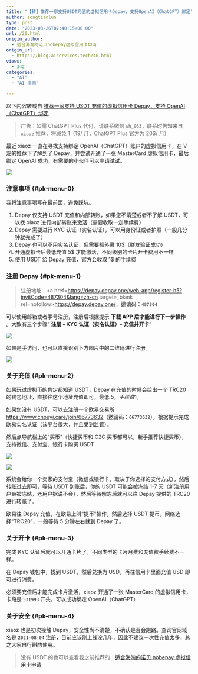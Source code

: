 ```yaml
---
title: "【转】推荐一家支持USDT充值的虚拟信用卡Depay，支持OpenAI（ChatGPT）绑定"
author: songtianlun
type: post
date: "2023-03-26T07:40:15+00:00"
url: /20.html
origin_author:
  - 适合海淘的诺贝nobepay虚拟信用卡申请
origin_url:
  - https://blog.aiservices.tech/40.html
views:
  - 342
categories:
  - "AI"
  - "AI 指南"

---
```

以下内容转载自 <a href=https://blog.aiservices.tech/40.html target=_blank  rel=nofollow>推荐一家支持 USDT 充值的虚拟信用卡 Depay，支持 OpenAI（ChatGPT）绑定</a>

> 广告：如需 ChatGPT Plus 代付，请联系微信 `wh_063`，联系时告知来自`xiaoz` 推荐，将减免 1$（19$/ 月，ChatGPT Plus 官方为 20$/ 月）

最近 xiaoz 一直在寻找支持绑定 OpenAI（ChatGPT）账户的虚拟信用卡，在 V 友的推荐下了解到了 Depay，并尝试开通了一张 MasterCard 虚拟信用卡，最后绑定 OpenAI 成功，有需要的小伙伴可以申请试试。

![](https://imagehost-cdn.frytea.com/images/2023/03/26/20230326153729d6c1cfac5de20947.png)

### 注意事项 {#pk-menu-0}

我将注意事项写在最前面，避免踩坑。

  1. Depay 仅支持 USDT 充值和内部转账，如果您不清楚或者不了解 USDT，可以找 xiaoz 进行内部转账来激活（需要收取一定手续费）
  2. Depay 需要进行 KYC 认证（实名认证），可以用身份证或者护照（一般几分钟就完成了）
  3. Depay 也可以不用实名认证，但需要额外缴 10$（群友验证成功）
  4. 开通虚拟卡后最低充值 5$ 才能激活，不同级别的卡片开卡费用不一样
  5. 使用 USDT 给 Depay 充值，官方会收取 1$ 的手续费

### 注册 Depay {#pk-menu-1}

> 注册地址：<a href=https://depay.depay.one/web-app/register-h5?invitCode=487304&lang=zh-cn target=_blank  rel=nofollow>https://depay.depay.one/</a>，**邀请码：`487304`**

可以使用邮箱或者手号注册，注册后根据提示  **下载 APP 后才能进行下一步操作** 。大致有三个步骤“ **注册 - KYC 认证（实名认证）- 充值并开卡**”

![](https://imagehost-cdn.frytea.com/images/2023/03/26/20230326153742a71acb71e98129be.png)

如果是手访问，也可以直接识别下方图片中的二维码进行注册。

![](https://imagehost-cdn.frytea.com/images/2023/03/26/202303261537550815aba247ac722d.png)

### 关于充值 {#pk-menu-2}

如果玩过虚拟币的肯定都知道 USDT，Depay 在充值的时候会给出一个 TRC20 的钱包地址，直接往这个地址充值即可，最低 5$，手续费 1$。

如果您没有 USDT，可以去注册一个欧易交易所 <a href=https://www.cnouyi.care/join/66773632 title=https://www.cnouyi.care/join/66773632 target=_blank  rel=nofollow>https://www.cnouyi.care/join/66773632</a>（邀请码：`66773632`），根据提示完成欧易实名认证（该平台很大，并且受到监管）。

然后点导航栏上的“买币”（快捷买币和 C2C 买币都可以，新手推荐快捷买币），支持微信、支付宝、银行卡购买 USDT

![](https://imagehost-cdn.frytea.com/images/2023/03/26/20230326153903e2bb0c6e7a6f2fc7.png)

![](https://imagehost-cdn.frytea.com/images/2023/03/26/20230326153808e8dd9d3f0c80c99b.png)

系统会给你一个卖家的支付宝（微信或银行卡，取决于你选择的支付方式），然后转账过去即可，等待 USDT 到账后，你的 USDT 可能会被冻结 1-7 天（新注册用户会被冻结，老用户据说不会），然后等待解冻后就可以往 Depay 提供的 TRC20 进行转账了。

欧易往 Depay 充值，在欧易上叫“提币”操作，然后选择 USDT 提币，网络选择“TRC20”，一般等待 5 分钟左右就到 Depay 了。

### 关于开卡 {#pk-menu-3}

完成 KYC 认证后就可以开通卡片了，不同类型的卡片月费和充值费手续费不一样。

在 Depay 钱包中，找到 USDT，然后兑换为 USD，再往信用卡里面充值 USD 即可进行消费。

必须要充值后才能完成卡片激活，xiaoz 开通了一张 MasterCard 的虚拟信用卡，卡段是 `531993` 开头，可以成功绑定 OpenAI（ChatGPT）

### 关于安全 {#pk-menu-4}

xiaoz 也是初次接触 Depay，安全性尚不清楚，不确认是否会跑路。查询官网域名是 `2021-08-04` 注册，目前应该刚上线没几年，因此不建议一次性充值太多，总之大家自行斟酌使用。

> 没有 USDT 的也可以查看我之前推荐的：<a href=https://blog.xiaoz.org/archives/18207 target=_blank  rel=nofollow>适合海淘的诺贝 nobepay 虚拟信用卡申请</a>

